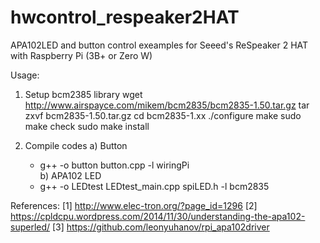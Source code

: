 # hwcontrol_respeaker2HAT


APA102LED and button control exeamples for Seeed's ReSpeaker 2 HAT with Raspberry Pi (3B+ or Zero W) 

Usage:

1) Setup bcm2385 library
wget http://www.airspayce.com/mikem/bcm2835/bcm2835-1.50.tar.gz
tar zxvf bcm2835-1.50.tar.gz
cd bcm2835-1.xx
./configure
make
sudo make check
sudo make install

2) Compile codes
   a) Button
      - g++ -o button button.cpp -l wiringPi   
   b) APA102 LED
      - g++ -o LEDtest LEDtest_main.cpp spiLED.h -l bcm2835
      
      
References:
[1] http://www.elec-tron.org/?page_id=1296
[2] https://cpldcpu.wordpress.com/2014/11/30/understanding-the-apa102-superled/
[3] https://github.com/leonyuhanov/rpi_apa102driver
